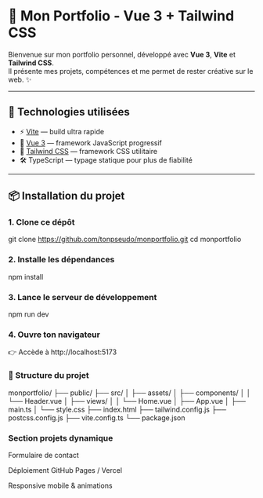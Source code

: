 # 💼 Mon Portfolio - Vue 3 + Tailwind CSS

Bienvenue sur mon portfolio personnel, développé avec **Vue 3**, **Vite** et **Tailwind CSS**.  
Il présente mes projets, compétences et me permet de rester créative sur le web. ✨

---

## 🚀 Technologies utilisées

- ⚡ [Vite](https://vitejs.dev/) — build ultra rapide
- 🧩 [Vue 3](https://vuejs.org/) — framework JavaScript progressif
- 🎨 [Tailwind CSS](https://tailwindcss.com/) — framework CSS utilitaire
- 🛠️ TypeScript — typage statique pour plus de fiabilité

---

## 📦 Installation du projet

### 1. Clone ce dépôt

git clone https://github.com/tonpseudo/monportfolio.git
cd monportfolio
### 2. Installe les dépendances
npm install

### 3. Lance le serveur de développement
npm run dev
### 4. Ouvre ton navigateur
👉 Accède à http://localhost:5173

### 🧱 Structure du projet
monportfolio/
├── public/
├── src/
│   ├── assets/
│   ├── components/
│   │   └── Header.vue
│   ├── views/
│   │   └── Home.vue
│   ├── App.vue
│   ├── main.ts
│   └── style.css
├── index.html
├── tailwind.config.js
├── postcss.config.js
├── vite.config.ts
└── package.json

### Section projets dynamique

Formulaire de contact

Déploiement GitHub Pages / Vercel

Responsive mobile & animations









